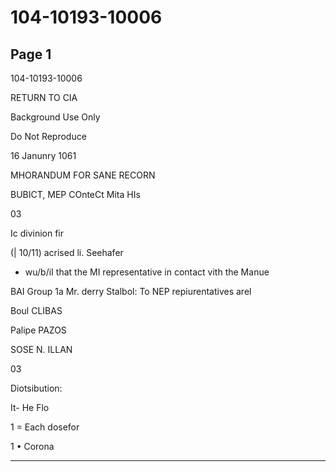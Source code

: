 # 104-10193-10006

## Page 1

104-10193-10006

RETURN TO CIA

Background Use Only

Do Not Reproduce

16 Janunry 1061

MHORANDUM FOR SANE RECORN

BUBICT, MEP COnteCt Mita HIs

03

Ic divinion fir

(| 10/11) acrised li. Seehafer

+ wu/b/iI that the MI representative in contact vith the Manue

BAI Group 1a Mr. derry Stalbol: To NEP repiurentatives arel

Boul CLIBAS

Palipe PAZOS

SOSE N. ILLAN

03

Diotsibution:

It- He Flo

1 = Each dosefor

1 • Corona

---

